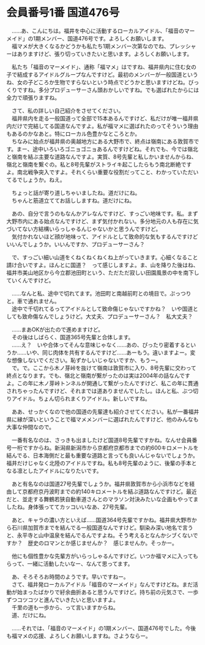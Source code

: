 # 会員番号1番 国道476号

　……あ、こんにちは。福井を中心に活動するローカルアイドル、「福音のマーメイド」の1期メンバー、国道476号です。よろしくお願いします。  
　福マメが大きくなるかどうかも私たち1期メンバー次第なのでね、プレッシャーはありますけど、張り切っていきたいと思います。よろしくお願いします。

　私たち「福音のマーメイド」、通称「福マメ」はですね、福井県内に住む女の子で結成するアイドルグループなんですけど。最初のメンバーが一般国道というね、女の子どころか生物ですらないという時点でどうかと思いますけどね。びっくりですね。多分プロデューサーさん頭おかしいですね。でも選ばれたからには全力で頑張りますね。

　さて、私の詳しい自己紹介をさせてください。  
　福井県内を走る一般国道って全部で15本あるんですけど、私だけが唯一福井県内だけで完結してる国道なんですよ。私が福マメに選ばれたのってそういう理由もあるのかなあと。特にローカル色豊かなところとか。  
　ちなみに始点が福井県の奥越地方にある大野市で、終点は嶺南にある敦賀市です。まー、途中いろいろゴニョゴニョあるんですけどね。それでも、今では嶺北と嶺南を結ぶ主要な道路なんですよ。実質、8号先輩と私しかいませんからね、嶺北と嶺南を繋ぐの。私と8号先輩がストライキ起こしたらもう南北断絶ですよ。南北戦争突入ですよ。それくらい重要な役割だってこと、わかっていただいてるでしょうか。ねえ。

　ちょっと話が寄り道しちゃいましたね。道だけにね。  
　ちゃんと筋道立ててお話ししますね。道だけにね。

　あの、自分で言うのもなんかアレなんですけど、すっごい地味です。私。まず大野市内にある始点なんですけど、まず気付かれない。多分地元の人も存在に気づいてない方結構いらっしゃるんじゃないかと思うんですけど。  
　気付かれないほど顔が地味って、アイドルとして致命的な気もするんですけどいいんでしょうか。いいんですか、プロデューサーさん？

　で、すっごい細い山道をくねくねくねくね上がっていきます。心細くなること請け合いですよ。ほんとに国道？　って感じしますよ。ま、山を降りた後はね、福井市美山地区から今立郡池田町という、ただただ寂しい田園風景の中を南下していくんですけど。

　……なんと私、途中で切れてます。池田町と南越前町との境目で。ぷっつりと。車で通れません。  
　途中で千切れてるってアイドルとして致命傷じゃないですかね？　いや国道としても致命傷なんでしょうけど。大丈夫、プロデューサーさん？　私大丈夫？

　……まあOKが出たので進めますけど。  
　その後はしばらく、国道365号先輩と合体します。  
　……え？　いや合体ってそんな意味じゃなく……あの、ぴったり密着するというか……いや、同じ肉体を共有するんですけど……あーもう。違いますよー。変な想像しないでください。恥ずかしいじゃないですか、もうー。  
　で。で。ここから木ノ芽峠を抜けて嶺南は敦賀市に入り、8号先輩に交わって終点となります。でも、嶺北と嶺南が繋がったのは実は2004年の話なんですよ。この年に木ノ芽峠トンネルが開通して繋がったんですけど、私この年に貫通されちゃったんですけど、それまでは道ありませんでしたし。ほんと私、ぶつ切りアイドル。ちょん切られまくりアイドル。新しいですね。

　ああ、せっかくなので他の国道の先輩達も紹介させてください。私が一番福井県に縁が深いということで福マメメンバーに選ばれたんですけど、他のみんなも大事な仲間なので。

　一番有名なのは、さっきも出ましたけど国道8号先輩ですかね。なんせ会員番号一桁ですからね。新潟県新潟市から京都府京都市までの約600キロメートルを結んでる、日本海側だと最も重要な道路と言っても良いんじゃないでしょうか。福井だけじゃなく北陸のアイドルですね。私も8号先輩のように、後輩の手本となる凛としたアイドルになりたいです。

　あと有名なのは国道27号先輩でしょうか。福井県敦賀市から小浜市などを経由して京都府京丹波町までの約140キロメートルを結ぶ道路なんですけど。最近だと、並走する舞鶴若狭自動車道さんとのマラソン対決みたいな企画もやってましたね。身体張っててカッコいいなあ、27号先輩。

　あと、キャラの濃い方といえば……国道364号先輩ですかね。福井県大野市から石川県加賀市までを結んでる一般国道なんですけど。馴染み深い地名で言うと、永平寺と山中温泉を結んでるんですよね。そう考えるとなんかシブくないですか？　歴史のロマンとか感じませんか？　感じませんか。そっかー。

　他にも個性豊かな先輩方がいらっしゃるんですけど。いつか福マメに入ってもらって、一緒に活動したいなー、なんて思ってます。

　あ、そろそろお時間のようです。早いですねー。  
　さて、福井発ローカルアイドル「福音のマーメイド」なんですけどね。まだ活動が始まったばかりで紆余曲折あると思うんですけど。持ち前の元気さで、一歩ずつコツコツと進んでいきたいと思いますよ。  
　千里の道も一歩から、って言いますからね。  
　道、だけにね。

　……それでは、「福音のマーメイド」の1期メンバー、国道476号でした。今後も福マメの応援、よろしくお願いしますね。さようならー。
　